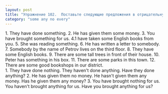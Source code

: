 ```yaml
---
layout: post
title: "Упражнение 102.  Поставьте следующие предложения в отрицательную и вопросительную форму."
category: "some any no every"
---
```

<section class="question">
1. They have done something. 2. He has given them some money. 3. You have brought something for us. 4.1 have taken some English books from you. 5. She was reading something. 6. He has written a letter to somebody. 7. Somebody by the name of Petrov lives on the third floor. 8. They have some English books. 9. There are some tall trees in front of their house. 10. Peter has something in his box. 11. There are some parks in this town. 12. There are some good bookshops in our district.
</section>

<section class="answer">
1. They have done nothing. They haven't done anything. Have they done anything? 2. He has given them no money. He hasn't given them any money. Has he given them any money? 3. You have brought nothing for us. You haven't brought anything for us. Have you brought anything for us?
</section>